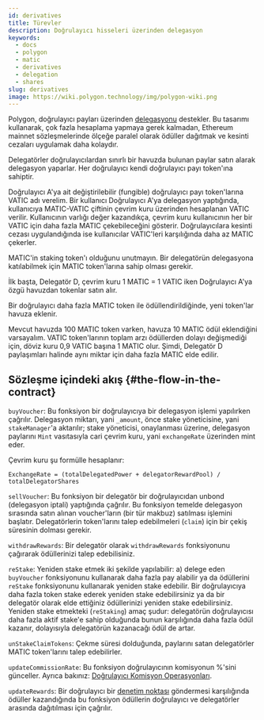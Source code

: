 ```yaml
---
id: derivatives
title: Türevler
description: Doğrulayıcı hisseleri üzerinden delegasyon
keywords:
  - docs
  - polygon
  - matic
  - derivatives
  - delegation
  - shares
slug: derivatives
image: https://wiki.polygon.technology/img/polygon-wiki.png
---
```


Polygon, doğrulayıcı payları üzerinden [delegasyonu](/docs/maintain/glossary#delegator) destekler. Bu tasarımı kullanarak, çok fazla hesaplama yapmaya gerek kalmadan, Ethereum mainnet sözleşmelerinde ölçeğe paralel olarak ödüller dağıtmak ve kesinti cezaları uygulamak daha kolaydır.

Delegatörler doğrulayıcılardan sınırlı bir havuzda bulunan paylar satın alarak delegasyon yaparlar. Her doğrulayıcı kendi doğrulayıcı payı token'ına sahiptir.

Doğrulayıcı A'ya ait değiştirilebilir (fungible) doğrulayıcı payı token'larına VATIC adı verelim. Bir kullanıcı Doğrulayıcı A'ya delegasyon yaptığında, kullanıcıya MATIC-VATIC çiftinin çevrim kuru üzerinden hesaplanan VATIC verilir. Kullanıcının varlığı değer kazandıkça, çevrim kuru kullanıcının her bir VATIC için daha fazla MATIC çekebileceğini gösterir. Doğrulayıcılara kesinti cezası uygulandığında ise kullanıcılar VATIC'leri karşılığında daha az MATIC çekerler.

MATIC'in staking token'ı olduğunu unutmayın. Bir delegatörün delegasyona katılabilmek için MATIC token'larına sahip olması gerekir.

İlk başta, Delegatör D, çevrim kuru 1 MATIC = 1 VATIC iken Doğrulayıcı A'ya özgü havuzdan tokenlar satın alır.

Bir doğrulayıcı daha fazla MATIC token ile ödüllendirildiğinde, yeni token'lar havuza eklenir.

Mevcut havuzda 100 MATIC token varken, havuza  10 MATIC ödül eklendiğini varsayalım. VATIC token'larının toplam arzı ödüllerden dolayı değişmediği için, döviz kuru 0,9 VATIC başına 1 MATIC olur. Şimdi, Delegatör D paylaşımları halinde aynı miktar için daha fazla MATIC elde edilir.

## Sözleşme içindeki akış {#the-flow-in-the-contract}

`buyVoucher`: Bu fonksiyon bir doğrulayıcıya bir delegasyon işlemi yapılırken çağrılır. Delegasyon miktarı, yani `_amount`, önce stake yöneticisine, yani `stakeManager`'a aktarılır; stake yöneticisi, onaylanması üzerine, delegasyon paylarını `Mint` vasıtasıyla cari çevrim kuru, yani `exchangeRate` üzerinden mint eder.

Çevrim kuru şu formülle hesaplanır:

`ExchangeRate = (totalDelegatedPower + delegatorRewardPool) / totalDelegatorShares`

`sellVoucher`: Bu fonksiyon bir delegatör bir doğrulayıcıdan unbond (delegasyon iptali) yaptığında çağrılır. Bu fonksiyon temelde delegasyon sırasında satın alınan voucher'ların (bir tür makbuz) satılması işlemini başlatır. Delegatörlerin token'larını talep edebilmeleri (`claim`) için bir çekiş süresinin dolması gerekir.

`withdrawRewards`: Bir delegatör olarak `withdrawRewards` fonksiyonunu çağırarak ödüllerinizi talep edebilisiniz.

`reStake`: Yeniden stake etmek iki şekilde yapılabilir: a) delege eden `buyVoucher` fonksiyonunu kullanarak daha fazla pay alabilir ya da ödüllerini `reStake` fonksiyonunu kullanarak yeniden stake edebilir. Bir doğrulayıcıya daha fazla token stake ederek yeniden stake edebilirsiniz ya da bir delegatör olarak elde ettiğiniz ödüllerinizi yeniden stake edebilirsiniz. Yeniden stake etmekteki (`reStaking`) amaç şudur: delegatörün doğrulayıcısı daha fazla aktif stake'e sahip olduğunda bunun karşılığında daha fazla ödül kazanır, dolayısıyla delegatörün kazanacağı ödül de artar.

`unStakeClaimTokens`: Çekme süresi dolduğunda, paylarını satan delegatörler MATIC token'larını talep edebilirler.

`updateCommissionRate`: Bu fonksiyon doğrulayıcının komisyonun %'sini günceller. Ayrıca bakınız: [Doğrulayıcı Komisyon Operasyonları](/docs/maintain/validate/validator-commission-operations).

`updateRewards`: Bir doğrulayıcı bir [denetim noktası](/docs/maintain/glossary#checkpoint-transaction) göndermesi karşılığında ödüller kazandığında bu fonksiyon ödüllerin doğrulayıcı ve delegatörler arasında dağıtılması için çağrılır.
